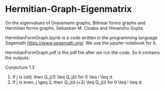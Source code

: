 # Hermitian-Graph-Eigenmatrix
On the eigenvalues of Grassmann graphs, Bilinear forms graphs and Hermitian forms graphs, Sebastian M. Cioaba and Himanshu Gupta.

HermitianFormGraph.ipynb is a code written in the programming language Sagemath https://www.sagemath.org/. We use the jupyter notebook for it.

HermitianFormGraph.pdf is the pdf file after we run the code. So it contains the outputs. 

Conjecture 1.3
 1) If j is odd, then Q_j(1) \leq Q_j(i) for 0 \leq i \leq d.
 2) If j is even, j \geq 2, then Q_j(d-j+2) \leq Q_j(i) for 0 \leq i \leq d.
